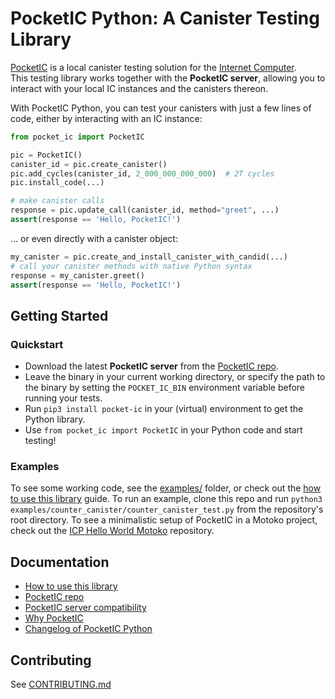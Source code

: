 # PocketIC Python: A Canister Testing Library

[PocketIC](https://github.com/dfinity/pocketic) is a local canister testing solution for the [Internet Computer](https://internetcomputer.org/).  
This testing library works together with the **PocketIC server**, allowing you to interact with your local IC instances and the canisters thereon. 

With PocketIC Python, you can test your canisters with just a few lines of code, either by interacting with an IC instance:

```python
from pocket_ic import PocketIC

pic = PocketIC()
canister_id = pic.create_canister()
pic.add_cycles(canister_id, 2_000_000_000_000)  # 2T cycles
pic.install_code(...)

# make canister calls
response = pic.update_call(canister_id, method="greet", ...)
assert(response == 'Hello, PocketIC!')
```
... or even directly with a canister object:
```python
my_canister = pic.create_and_install_canister_with_candid(...)
# call your canister methods with native Python syntax
response = my_canister.greet()
assert(response == 'Hello, PocketIC!')
```

## Getting Started

### Quickstart
* Download the latest **PocketIC server** from the [PocketIC repo](https://github.com/dfinity/pocketic).
* Leave the binary in your current working directory, or specify the path to the binary by setting the `POCKET_IC_BIN` environment variable before running your tests.
* Run `pip3 install pocket-ic` in your (virtual) environment to get the Python library. 
* Use `from pocket_ic import PocketIC` in your Python code and start testing!

### Examples

To see some working code, see the [examples/](https://github.com/dfinity/pocketic-py/tree/main/examples) folder, or check out the [how to use this library](https://github.com/dfinity/pocketic-py/blob/main/HOWTO.md) guide.
To run an example, clone this repo and run `python3 examples/counter_canister/counter_canister_test.py` from the repository's root directory.
To see a minimalistic setup of PocketIC in a Motoko project, check out the [ICP Hello World Motoko](https://github.com/dfinity/icp-hello-world-motoko/blob/main/README.md#testing-your-project) repository. 

## Documentation
* [How to use this library](https://github.com/dfinity/pocketic-py/blob/main/HOWTO.md)
* [PocketIC repo](https://github.com/dfinity/pocketic)
* [PocketIC server compatibility](https://docs.google.com/document/d/1VYmHUTjrgbzRHtsAyRrI5cj-gWGs7ktTnutPvUMJioU/edit?usp=sharing)
* [Why PocketIC](https://github.com/dfinity/pocketic#why-pocketic)
* [Changelog of PocketIC Python](https://github.com/dfinity/pocketic-py/blob/main/CHANGELOG.md)


## Contributing
See [CONTRIBUTING.md](https://github.com/dfinity/pocketic-py/blob/main/CONTRIBUTING.md)

